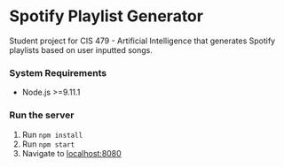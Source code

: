 Spotify Playlist Generator
==========================

Student project for CIS 479 - Artificial Intelligence that generates Spotify playlists based on user inputted songs.

### System Requirements
* Node.js >=9.11.1

### Run the server
1. Run `npm install`
2. Run `npm start`
3. Navigate to [localhost:8080](http://localhost:8080)
